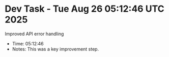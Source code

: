# Dev Task - Tue Aug 26 05:12:46 UTC 2025
Improved API error handling
- Time: 05:12:46
- Notes: This was a key improvement step.
